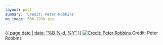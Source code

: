 ```yaml
---
layout: post
summary: 'Credit: Peter Robbins'
og_image: 586-1280.jpg
---
```


<p>
 <time>
  <a href="/586">
   {{ page.date | date: "%B %-d, %Y" }}
  </a>
 </time>
 <a href="/586">
  <img alt="Credit: Peter Robbins" data-taken="12/31/2016" sizes="(min-width: 700px) 50vw, calc(100vw - 2rem)" src="{{ site.assets_url }}/586-640.jpg" srcset="{{ site.assets_url }}/586-320.jpg 320w, {{ site.assets_url }}/586-640.jpg 640w, {{ site.assets_url }}/586-960.jpg 960w, {{ site.assets_url }}/586-1280.jpg 1280w"/>
 </a>
 <span>
  Credit: Peter Robbins
 </span>
</p>
